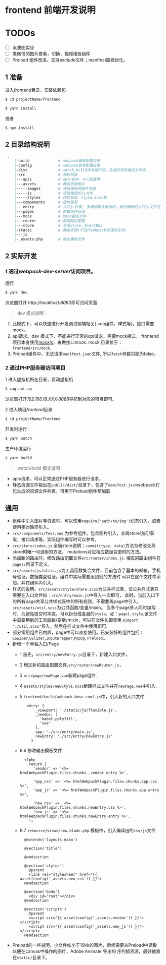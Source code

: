 # frontend 前端开发说明

# TODOs
- [ ] 水波图实现
- [ ] 类微信的图片查看，切换，视频播放组件
- [ ] Preload 组件改进，支持exclude文件；manifest路径优化。

## 1 准备
进入*frontend*目录，安装依赖包
```bash
$ cd projectName/frontend
```

```bash
$ yarn install
```
或者
```bash
$ npm install
```

## 2 目录结构说明
```bash
 .
    |-build             # webpack编译配置目录
    |-config            # webapck基本配置目录
    |-dist              # watch,build命令运行后，生成的实际输出文件夹
    |-src               # 源码目录
    |---apis            # apis相关，url配置等
    |---assets          # 静态资源相关
    |-----images        # 项目用到的图片资源
    |-----js            # 项目用到的js文件
    |-----styles        # 样式目录。style.scss等
    |---components      # 组件目录
    |---entry           # 入口js目录, 多模板输入输出时，相应模板的入口js文件定义在这里
    |---pages           # 路由组件目录
    |---mock            # mock相关文件
    |---router          # 前端路由配置
    |---store           # 全局store，EventBus
    |-static            # 静态资源(不进行webpack处理的文件)
    |---js
    |-_assets.php       # 输出模板文件
```

## 2 实际开发
### 1 通过*webpack-dev-server*访问项目。

运行
```bash
$ yarn dev
```
浏览器打开 *http://localhost:8080*即可访问页面

> dev 模式说明：
1. 此模式下，可以快速进行开发调试前端相关(.vue组件，样式等)，接口需要mock。
2. api请求。dev 模式下，不能进行正常的*api*请求，需要mock接口。
frontend项目本身使用[*mockjs*](https://github.com/nuysoft/Mock/tree/refactoring)，来做接口mock.
mock 目录位于： `frontend/src/mock`. 
3. Preload组件中，无法请求`manifest.json`文件, 所以`fetch`参数只能为false。

### 2 通过PHP服务器访问项目
1 进入虚拟机所在目录，启动虚拟机
```bash
$ vagrant up
```
浏览器打开*192.168.18.XXX:8088*导航到对应的项目即可。

2 进入项目*frontend*目录

```bash
$ cd projectName/frontend
```

开发时运行：
```bash
$ yarn watch
```

生产环境运行
```bash
$ yarn build
```

> watch/build 模式说明：
- apis请求。可以正常通过PHP服务器进行请求。
- 静态资源文件输出在`public/dist/`目录下，包含了`manifest.json`webpack打包生成的资源文件列表，可用于Preload组件预加载.

## 通用
- 组件中引入图片等资源时，可以使用`require('path/to/img')`动态引入，或者使用相对路径引入。
- `src/components/Test.vue`,为参考组件。包含图片引入，全局store访问/获取，接口请求等。实际组件编写时可以参考。
- `src/store/index.js` 全局store说明：`commit(type, data)`方法为修改全局store时唯一可调用的方法，
mutations对应相应数据变更时的方法。
- 添加新的路由时，修改路由配置文件`src/router/index.js`. 相应的路由组件在`pages/`目录下定义。
- `src/assets/js/utils.js`为工具函数集合文件，目前包含了基本的邮箱，手机号验证，数据类型验证。组件中实际需要用到别的方法时
可以在这个文件中添加。并在组件内引入。
- 样式的说明。`src/assets/style/share.scss`为公共样式表，该公共样式表只需要在入口文件如：`src/entry/main.js`中导入一次即可，
此时，当前入口下的所有page共享公共样式表中的所有规则，不需要再page中引入。`src/assets/util.scss`为公共函数/变量/mixin。
当多个page多人同时编写时，为避免提交时冲突，可以拆分成各自的`style`，如：`page1.style`.该文件中需要用到的工具函数/变量/mixin，可以在文件头部使用
`@import "./util.scss"`导入。然后在样式文件中使用即可.
- 部分常用组件已内置，page中可以直接使用。已安装好的组件包括：`GSwiper`,`GSlider`,`InputWrapper`,`PopUp`, `Preload`...
- 新增一个单独入口/Page
  - 1  首先，`src/entry/newEntry.js`目录下，新建入口文件，
  - 2  增加新的路由配置文件,`src/router/newRouter.js`， 
  - 3  `src/page/newPage.vue`新建page组件,
  - 4  `assets/styles/newStyle.scss`新建样式文件并在`newPage.vue`中引入,
  - 5  `frontend/build/webpack.base.conf.js`中，引入新的入口文件
  
      ```
         entry: {
             _viewport: './static/js/flexible.js',
             _vendor: [
               'babel-polyfill',
               'vue'
             ],
             app: './src/entry/main.js',
             newEntry: './src/entry/newEntry.js'
           }
       ```
  - 8.6 修改输出模板文件
  
      ```
        <?php
          return [
            'vendor' => '<%= htmlWebpackPlugin.files.chunks._vendor.entry %>',
        
            'app_css' => '<%= htmlWebpackPlugin.files.chunks.app.css %>',
            'app_js' => '<%= htmlWebpackPlugin.files.chunks.app.entry %>',
        
            'new_css' => '<%= htmlWebpackPlugin.files.chunks.newEntry.css %>',
            'new_js' => '<%= htmlWebpackPlugin.files.chunks.newEntry.entry %>',
          ];
      ```
  - 8.7 `resource/views/new.blade.php` 模板中，引入编译出的`css/js`文件      
      ```
        @extends('layouts.main')
        
        @section('title')
          
        @endsection
        
        @section('styles')
          @parent
          <link rel="stylesheet" href="{{ asset(config('_assets.new_css')) }}">
        @endsection
        
        @section('body')
          <div id="root"></div>
        @endsection
        
        @section('scripts')
          @parent
          <script src="{{ asset(config('_assets.vendor')) }}"></script>
          <script src="{{ asset(config('_assets.new_js')) }}"></script>
        @endsection
      ```
- Preload的一些说明。小文件如小于10kb的图片，后续需要从Preload中读取以便在canvas中操作的图片，Adobe Animate 导出的
序列帧资源，最好放置在`static/`目录下。
